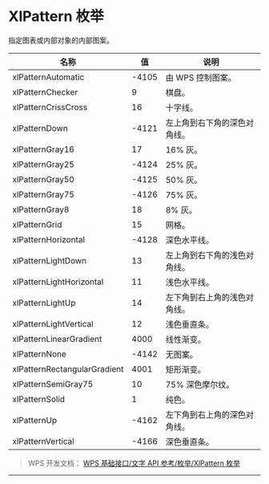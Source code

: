 # XlPattern 枚举

指定图表或内部对象的内部图案。

| 名称                         | 值    | 说明                         |
|------------------------------|-------|------------------------------|
| xlPatternAutomatic           | -4105 | 由 WPS 控制图案。            |
| xlPatternChecker             | 9     | 棋盘。                       |
| xlPatternCrissCross          | 16    | 十字线。                     |
| xlPatternDown                | -4121 | 左上角到右下角的深色对角线。 |
| xlPatternGray16              | 17    | 16% 灰。                     |
| xlPatternGray25              | -4124 | 25% 灰。                     |
| xlPatternGray50              | -4125 | 50% 灰。                     |
| xlPatternGray75              | -4126 | 75% 灰。                     |
| xlPatternGray8               | 18    | 8% 灰。                      |
| xlPatternGrid                | 15    | 网格。                       |
| xlPatternHorizontal          | -4128 | 深色水平线。                 |
| xlPatternLightDown           | 13    | 左上角到右下角的浅色对角线。 |
| xlPatternLightHorizontal     | 11    | 浅色水平线。                 |
| xlPatternLightUp             | 14    | 左下角到右上角的浅色对角线。 |
| xlPatternLightVertical       | 12    | 浅色垂直条。                 |
| xlPatternLinearGradient      | 4000  | 线性渐变。                   |
| xlPatternNone                | -4142 | 无图案。                     |
| xlPatternRectangularGradient | 4001  | 矩形渐变。                   |
| xlPatternSemiGray75          | 10    | 75% 深色摩尔纹。             |
| xlPatternSolid               | 1     | 纯色。                       |
| xlPatternUp                  | -4162 | 左下角到右上角的深色对角线。 |
| xlPatternVertical            | -4166 | 深色垂直条。                 |

> WPS 开发文档： [WPS 基础接口/文字 API 参考/枚举/XlPattern 枚举](https://qn.cache.wpscdn.cn/encs/doc/office_v19/topics/WPS%20%E5%9F%BA%E7%A1%80%E6%8E%A5%E5%8F%A3/%E6%96%87%E5%AD%97%20API%20%E5%8F%82%E8%80%83/%E6%9E%9A%E4%B8%BE/XlPattern%20%E6%9E%9A%E4%B8%BE.html)

------------------------------------------------------------------------
